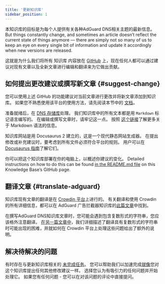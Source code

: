 ```yaml
---
title: '更新知识库'
sidebar_position: 1
---
```


本知识库的目标是为每个人提供有关各种AdGuard DNS相关主题的最新信息。 But things constantly change, and sometimes an article doesn’t reflect the current state of things anymore — there are simply not so many of us to keep an eye on every single bit of information and update it accordingly when new versions are released.

这就是为什么我们将所有 知识库 内容放在 [GitHub](https://github.com/AdguardTeam/KnowledgeBaseDNS) 上，现在任何人都可以通过建议对现有文章以及全新文章进行编辑和翻译来为它做出贡献。

## 如何提出更改建议或撰写新文章 {#suggest-change}

您可以使用上述 GitHub 的功能建议对当前文章进行更改并将新文章添加到知识库。 如果您不熟悉使用该平台的使用方法，请先阅读本节中的 [文档](https://docs.github.com/en)。

准备就绪后，在 [DNS 存储库](https://github.com/AdguardTeam/KnowledgeBaseDNS)处理。 我们知识库中的所有文本都是用 `Markdown` 标记语言编写的。 在编辑或撰写文章时，请牢记这一点。 按照 [这个链接](https://docs.github.com/en/get-started/writing-on-github/getting-started-with-writing-and-formatting-on-github/basic-writing-and-formatting-syntax)了解更多关于 Markdown 语法的信息。

知识库网站是用 Docusaurus 2 建立的，这是一个现代静态网站生成器。 在提出修改或补充建议时，要考虑到所有文件必须符合平台的规则。 用户可以在 [ Docusaurus 指南](https://docusaurus.io/docs/category/guides)了解它们。

你可以把这个知识库部署在你的电脑上，以概述你建议的变化。 Detailed instructions on how to do this can be found [in the README.md file](https://github.com/AdguardTeam/KnowledgeBaseDNS/blob/master/README.md) on this Knowledge Base’s GitHub page.

## 翻译文章 {#translate-adguard}

知识库现有文章的翻译是在 [Crowdin 平台](https://crowdin.com/project/adguard-knowledge-bases)上进行的。 有关翻译和使用 Crowdin 的所有详细信息，都可以在 AdGuard 广告拦截器知识库的[此篇文章](https://adguard.com/kb/miscellaneous/contribute/translate/plural-forms/)中找到。

在撰写AdGuard DNS知识库文章时，您可能会遇到包含复数形式的字符串，您应该格外注意翻译。 [在另一篇文章中](https://adguard.com/kb/miscellaneous/contribute/translate/plural-forms/)，我们详细描述了翻译具有复数形式的字符串时可能出现的困难，并就如何在 Crowdin 平台上处理这些问题给出了额外的说明。

## 解决待解决的问题

有时存在与更新知识库相关的 [未完成任务](https://github.com/AdguardTeam/KnowledgeBaseDNS/issues/)。 您可以帮助我们以加速完成[就像](#suggest-change)您对这个知识库提出任何其他修改建议一样。 选择您认为有吸引力的任何问题并开始处理它。 如果您有任何问题 - 您可以在对该问题的评论中直接提问。
